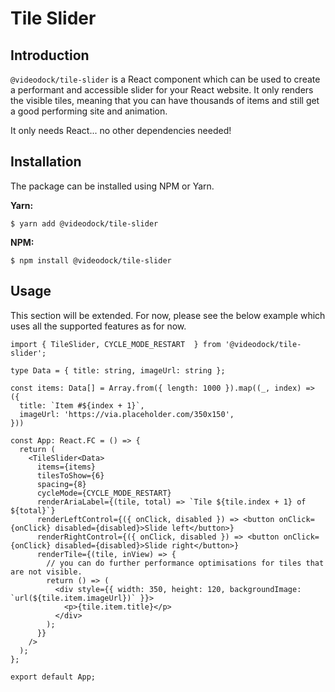 # Tile Slider

## Introduction

`@videodock/tile-slider` is a React component which can be used to create a performant and accessible slider for your React
website. It only renders the visible tiles, meaning that you can have thousands of items and still get a good performing site and animation.

It only needs React... no other dependencies needed! 

## Installation

The package can be installed using NPM or Yarn.

**Yarn:**
```
$ yarn add @videodock/tile-slider
```

**NPM:**
```
$ npm install @videodock/tile-slider
```

## Usage

This section will be extended. For now, please see the below example which uses all the supported features as for now.

```tsx
import { TileSlider, CYCLE_MODE_RESTART  } from '@videodock/tile-slider';

type Data = { title: string, imageUrl: string };

const items: Data[] = Array.from({ length: 1000 }).map((_, index) => ({
  title: `Item #${index + 1}`,
  imageUrl: 'https://via.placeholder.com/350x150',
}))

const App: React.FC = () => {
  return (
    <TileSlider<Data>
      items={items}
      tilesToShow={6}
      spacing={8}
      cycleMode={CYCLE_MODE_RESTART}
      renderAriaLabel={(tile, total) => `Tile ${tile.index + 1} of ${total}`}
      renderLeftControl={({ onClick, disabled }) => <button onClick={onClick} disabled={disabled}>Slide left</button>}
      renderRightControl={({ onClick, disabled }) => <button onClick={onClick} disabled={disabled}>Slide right</button>}
      renderTile={(tile, inView) => {
        // you can do further performance optimisations for tiles that are not visible.
        return () => (
          <div style={{ width: 350, height: 120, backgroundImage: `url(${tile.item.imageUrl})` }}>
            <p>{tile.item.title}</p>
          </div>
        );
      }}
    />
  );
};

export default App;
```
